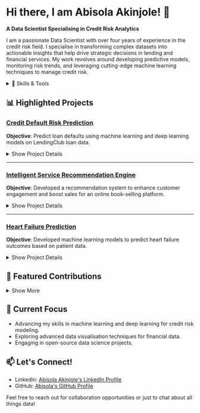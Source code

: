 # Hi there, I am Abisola Akinjole! 👋

**A Data Scientist Specialising in Credit Risk Analytics**

I am a passionate Data Scientist with over four years of experience in the credit risk field. I specialise in transforming complex datasets into actionable insights that help drive strategic decisions in lending and financial services. My work revolves around developing predictive models, monitoring risk trends, and leveraging cutting-edge machine learning techniques to manage credit risk.

<details>
<summary>🔧 Skills & Tools</summary>

- **Tools & Technologies**: Python, SQL, Excel, Tableau
  
- **Data Science**: Data Cleaning, Data Visualisation, Predictive Modeling, Feature Selection, Model Monitoring (PSI, CSI)
- **Machine Learning**: Logistic Regression, Decision Trees, Random Forests, Support Vector Machines (SVM), Neural Networks (MLP)
- **Project Management**: Agile Methodologies, Scrum

</details>

## 📊 Highlighted Projects

### [Credit Default Risk Prediction](https://github.com/abisola-joy/Credit-Default-Risk)
**Objective**: Predict loan defaults using machine learning and deep learning models on LendingClub loan data.

<details>
<summary>Show Project Details</summary>

- **Data**: LendingClub loan data (2007-2018)
- **Models Used**: Random Forest, Decision Tree, SVM, XGBoost, AdaBoost, and MLP (with 3 hidden layers)
- **Ensemble Technique Used**: Voting and Stacking
  
- **Key Contributions**:
  - Implemented feature selection using Recursive Feature Elimination with Cross-Validation (RFECV).
  - Applied stratified sampling and class imbalance techniques to improve model performance.
  - Evaluated models using metrics such as Accuracy, Precision, Recall, and AUC.
  - Conducted SHAP analysis for model interpretability and deployed the model for decision-making.

**NOTE**: Developed for my disseration for Sheffield Hallam University's Big Data Analytics course.

</details>

---

### [Intelligent Service Recommendation Engine](https://github.com/abisola-joy/Intelligent-Service-Recommendation-Engine)
**Objective**: Developed a recommendation system to enhance customer engagement and boost sales for an online book-selling platform.

<details>
<summary>Show Project Details</summary>

- **Techniques**: Collaborative filtering with Pearson correlation, Cosine similarity, and Minkowski distance.

- **Key Contributions**:
  - Designed and implemented an interactive recommendation engine to generate personalized book recommendations.
  - Built a user-friendly interface for browsing recommendations and viewing details.
  - Ensured efficient handling of missing data and system errors for robust performance.

**NOTE**: Developed as part of an assignment for Sheffield Hallam University's Big Data Analytics course.

</details>

---

### [Heart Failure Prediction](https://github.com/abisola-joy/Heart-Failure-Prediction)
**Objective**: Developed machine learning models to predict heart failure outcomes based on patient data.

<details>
<summary>Show Project Details</summary>

- **Models Used**: Logistic Regression, Random Forest, SVM, Naive Bayes, MLP
  
- **Key Contributions**:
  - Conducted extensive data preprocessing, feature selection, and model evaluation.
  - Tackled class imbalance issues with SMOTE and other techniques.
  - Analysed feature importance using Chi-Square tests and statistical significance tests.

**NOTE**: Developed as part of an assignment for Sheffield Hallam University's Big Data Analytics course.

</details>

## 🌟 Featured Contributions

<details>
<summary>Show More</summary>
  
- **Model Monitoring Framework**: Developed a scorecard monitoring framework to monitor model stability using PSI and CSI. Integrated feature-level analysis and performance tracking over time to ensure robust model health.
  
- **Regulatory Compliance**: Worked on projects adhering to IFRS 9 and Basel II/III guidelines, focusing on Probability of Default (PD), Loss Given Default (LGD), and Exposure at Default (EAD).
  
</details>

## 🌱 Current Focus

- Advancing my skills in machine learning and deep learning for credit risk modeling.
- Exploring advanced data visualisation techniques for financial data.
- Engaging in open-source data science projects.

## 📫 Let's Connect!

- LinkedIn: [Abisola Akinjole's LinkedIn Profile](https://www.linkedin.com/in/abisola-a-826136160/)
- GitHub: [Abisola's GitHub Profile](https://github.com/abisola-joy)

<!--
## 📈 GitHub Stats
![Abisola Joy's GitHub stats](https://github-readme-stats.vercel.app/api?username=abisola-joy&show_icons=true&theme=radical)
-->

Feel free to reach out for collaboration opportunities or just to chat about all things data!

